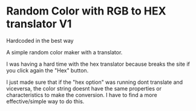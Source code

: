 # Random Color with RGB to HEX translator V1

Hardcoded in the best way

A simple random color maker with a translator.

I was having a hard time with the hex translator because breaks the site if you click again the "Hex" button. 

I just made sure that if the "hex option" was running dont translate and viceversa, the color string doesnt have the same properties or characteristics to make the conversion. I have to find a more effective/simple way to do this. 